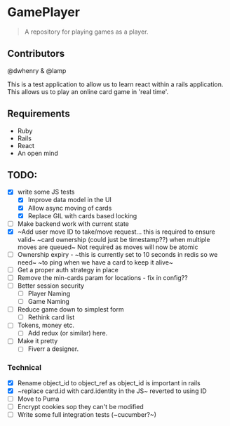 # GamePlayer

> A repository for playing games as a player.

## Contributors

@dwhenry & @lamp

This is a test application to allow us to learn react within a rails application.
This allows us to play an online card game in 'real time'.

## Requirements

- Ruby
- Rails
- React
- An open mind

## TODO:

- [x] write some JS tests
  - [x] Improve data model in the UI
  - [x] Allow async moving of cards
  - [x] Replace GIL with cards based locking
- [ ] Make backend work with current state
- [x] ~Add user move ID to take/move request... this is required to ensure valid~ 
      ~card ownership (could just be timestamp??) when multiple moves are queued~
      Not required as moves will now be atomic
- [ ] Ownership expiry - ~this is currently set to 10 seconds in redis so we need~ 
      ~to ping when we have a card to keep it alive~ 
- [ ] Get a proper auth strategy in place
- [ ] Remove the min-cards param for locations - fix in config??
- [ ] Better session security
  - [ ] Player Naming
  - [ ] Game Naming
- [ ] Reduce game down to simplest form
  - [ ] Rethink card list
- [ ] Tokens, money etc.
  - [ ] Add redux (or similar) here.
- [ ] Make it pretty
  - [ ] Fiverr a designer.

### Technical

- [x] Rename object_id to object_ref as object_id is important in rails
- [x] ~replace card.id with card.identity in the JS~ reverted to using ID
- [ ] Move to Puma
- [ ] Encrypt cookies sop they can't be modified
- [ ] Write some full integration tests (~cucumber?~)
